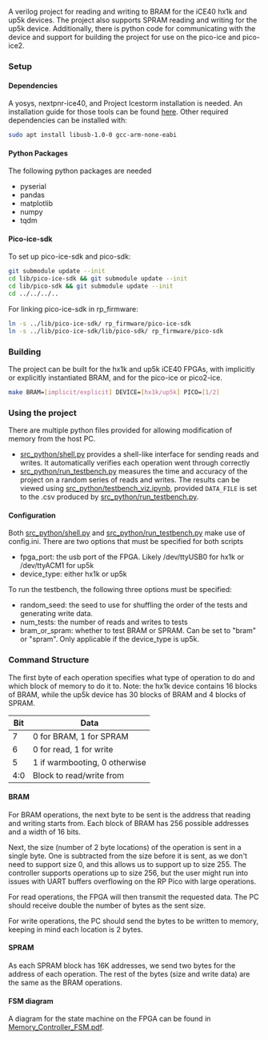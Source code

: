 A verilog project for reading and writing to BRAM for the iCE40 hx1k and up5k devices. The project also supports SPRAM reading and writing for the up5k device. Additionally, there is python code for communicating with the device and support for building the project for use on the pico-ice and pico-ice2.

### Setup
#### Dependencies
A yosys, nextpnr-ice40, and Project Icestorm installation is needed. An installation guide for those tools can be found [here](https://prjicestorm.readthedocs.io/en/latest/overview.html#where-are-the-tools-how-to-install). Other required dependencies can be installed with:
```bash
sudo apt install libusb-1.0-0 gcc-arm-none-eabi
```

#### Python Packages
The following python packages are needed
- pyserial
- pandas
- matplotlib
- numpy
- tqdm

#### Pico-ice-sdk
To set up pico-ice-sdk and pico-sdk:
```bash
git submodule update --init 
cd lib/pico-ice-sdk && git submodule update --init
cd lib/pico-sdk && git submodule update --init
cd ../../../..
```

For linking pico-ice-sdk in rp_firmware:
```bash
ln -s ../lib/pico-ice-sdk/ rp_firmware/pico-ice-sdk
ln -s ../lib/pico-ice-sdk/lib/pico-sdk/ rp_firmware/pico-sdk
```

### Building
The project can be built for the hx1k and up5k iCE40 FPGAs, with implicitly or explicitly instantiated BRAM, and for the pico-ice or pico2-ice.

```bash
make BRAM=[implicit/explicit] DEVICE=[hx1k/up5k] PICO=[1/2]
```

### Using the project
There are multiple python files provided for allowing modification of memory from the host PC. 
- [src_python/shell.py](src_python/shell.py) provides a shell-like interface for sending reads and writes. It automatically verifies each operation went through correctly
- [src_python/run_testbench.py](src_python/run_testbench.py) measures the time and accuracy of the project on a random series of reads and writes. The results can be viewed using [src_python/testbench_viz.ipynb](src_python/testbench_viz.ipynb), provided `DATA_FILE` is set to the .csv produced by [src_python/run_testbench.py](src_python/run_testbench.py).

#### Configuration
Both [src_python/shell.py](src_python/shell.py) and [src_python/run_testbench.py](src_python/run_testbench.py) make use of config.ini. There are two options that must be specified for both scripts
- fpga_port: the usb port of the FPGA. Likely /dev/ttyUSB0 for hx1k or /dev/ttyACM1 for up5k
- device_type: either hx1k or up5k

To run the testbench, the following three options must be specified:
- random_seed: the seed to use for shuffling the order of the tests and generating write data.
- num_tests: the number of reads and writes to tests
- bram_or_spram: whether to test BRAM or SPRAM. Can be set to "bram" or "spram". Only applicable if the device_type is up5k.

### Command Structure
The first byte of each operation specifies what type of operation to do and which block of memory to do it to. Note: the hx1k device contains 16 blocks of BRAM, while the up5k device has 30 blocks of BRAM and 4 blocks of SPRAM.

| Bit | Data                          |
|-----|-------------------------------|
| 7   | 0 for BRAM, 1 for SPRAM       |
| 6   | 0 for read, 1 for write       |
| 5   | 1 if warmbooting, 0 otherwise |
| 4:0 | Block to read/write from      |

#### BRAM
For BRAM operations, the next byte to be sent is the address that reading and writing starts from. Each block of BRAM has 256 possible addresses and a width of 16 bits. 

Next, the size (number of 2 byte locations) of the operation is sent in a single byte. One is subtracted from the size before it is sent, as we don't need to support size 0, and this allows us to support up to size 255. The controller supports operations up to size 256, but the user might run into issues with UART buffers overflowing on the RP Pico with large operations. 

For read operations, the FPGA will then transmit the requested data. The PC should receive double the number of bytes as the sent size.

For write operations, the PC should send the bytes to be written to memory, keeping in mind each location is 2 bytes.

#### SPRAM
As each SPRAM block has 16K addresses, we send two bytes for the address of each operation. The rest of the bytes (size and write data) are the same as the BRAM operations.

#### FSM diagram
A diagram for the state machine on the FPGA can be found in [Memory_Controller_FSM.pdf](Memory_Controller_FSM.pdf).